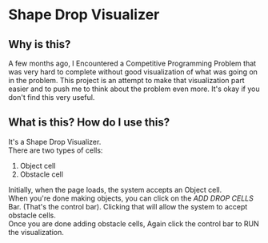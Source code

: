 # Shape Drop Visualizer
  

## Why is this?  
  
A few months ago, I Encountered a Competitive Programming Problem that was very hard to complete without good visualization of what was going on in the problem. This project is an attempt to make that visualization part easier and to push me to think about the problem even more. It's okay if you don't find this very useful.   
  

## What is this? How do I use this?
  
It's a Shape Drop Visualizer.  
There are two types of cells:
1. Object cell  
2. Obstacle cell
  
Initially, when the page loads, the system accepts an Object cell.   
When you're done making objects, you can click on the *ADD DROP CELLS* Bar. (That's the control bar). Clicking that will allow the system to accept obstacle cells.   
Once you are done adding obstacle cells, Again click the control bar to RUN the visualization.
  